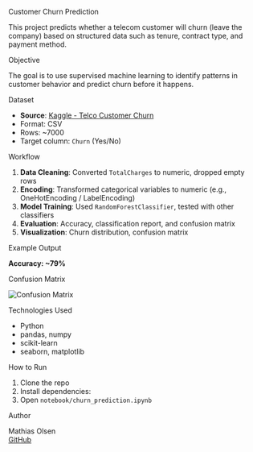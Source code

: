 Customer Churn Prediction

This project predicts whether a telecom customer will churn (leave the company) based on structured data such as tenure, contract type, and payment method.

Objective

The goal is to use supervised machine learning to identify patterns in customer behavior and predict churn before it happens.

Dataset

- **Source**: [Kaggle - Telco Customer Churn](https://www.kaggle.com/datasets/blastchar/telco-customer-churn)
- Format: CSV
- Rows: ~7000
- Target column: `Churn` (Yes/No)

Workflow

1. **Data Cleaning**: Converted `TotalCharges` to numeric, dropped empty rows
2. **Encoding**: Transformed categorical variables to numeric (e.g., OneHotEncoding / LabelEncoding)
3. **Model Training**: Used `RandomForestClassifier`, tested with other classifiers
4. **Evaluation**: Accuracy, classification report, and confusion matrix
5. **Visualization**: Churn distribution, confusion matrix

Example Output

**Accuracy: ~79%**

Confusion Matrix

![Confusion Matrix](notebooks/notebook/confusion_matrix.png)


Technologies Used

- Python
- pandas, numpy
- scikit-learn
- seaborn, matplotlib

How to Run

1. Clone the repo
2. Install dependencies:
3. Open `notebook/churn_prediction.ipynb`

Author

Mathias Olsen  
[GitHub](https://github.com/MathiasOlsen-git)
